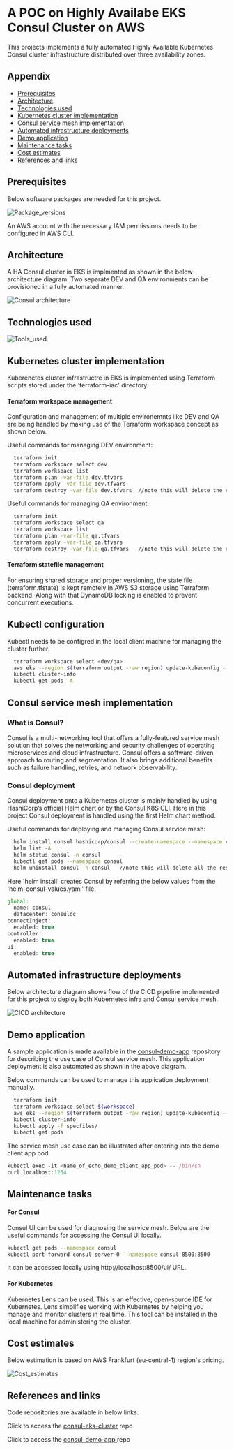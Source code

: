 # A POC on Highly Availabe EKS Consul Cluster on AWS

This projects implements a fully automated Highly Available Kubernetes Consul cluster infrastructure distributed over three availability zones.




## Appendix

- [Prerequisites](#prerequisites)
- [Architecture](#architecture)
- [Technologies used](#technologies-used)
- [Kubernetes cluster implementation](#kubernetes-cluster-implementation)
- [Consul service mesh implementation](#consul-service-mesh-implementation)
- [Automated infrastructure deployments](#automated-infrastructure-deployments)
- [Demo application](#demo-application)
- [Maintenance tasks](#maintenance-tasks)
- [Cost estimates](#cost-estimates)
- [References and links](#references-and-links)


## Prerequisites

Below software packages are needed for this project.

![Package_versions](diagrams/package_versions.jpg)



An AWS account with the necessary IAM permissions needs to be configured in AWS CLI.


## Architecture

A HA Consul cluster in EKS is implmented as shown in the below architecture diagram. Two separate DEV and QA environments can be provisioned in a fully automated manner. 

![Consul architecture](diagrams/consul-architecture.jpg)

## Technologies used

![Tools_used.](diagrams/tools_used.jpg)


## Kubernetes cluster implementation

Kuberenetes cluster infrastructre in EKS is implemented using Terraform scripts stored under the 'terraform-iac' directory. 


#### Terraform workspace management
Configuration and management of multiple environemnts like DEV and QA are being handled by making use of the Terraform workspace concept as shown below.

Useful commands for managing DEV environment:

```bash
  terraform init
  terraform workspace select dev
  terraform workspace list
  terraform plan -var-file dev.tfvars
  terraform apply -var-file dev.tfvars
  terraform destroy -var-file dev.tfvars  //note this will delete the entire resources created via the apply command
```

Useful commands for managing QA environment:

```bash
  terraform init
  terraform workspace select qa
  terraform workspace list
  terraform plan -var-file qa.tfvars
  terraform apply -var-file qa.tfvars
  terraform destroy -var-file qa.tfvars   //note this will delete the entire resources created via the apply command
```

#### Terraform statefile management
For ensuring shared storage and proper versioning, the state file (terraform.tfstate) is kept remotely in AWS S3 storage using Terraform backend. Along with that DynamoDB locking is enabled to prevent concurrent executions.

## Kubectl configuration

Kubectl needs to be configred in the local client machine for managing the cluster further.

```bash
  terraform workspace select <dev/qa>
  aws eks --region $(terraform output -raw region) update-kubeconfig --name $(terraform output -raw cluster_name) --profile <iam_profile_name>
  kubectl cluster-info
  kubectl get pods -A
```

## Consul service mesh implementation

### What is Consul?
Consul is a multi-networking tool that offers a fully-featured service mesh solution that solves the networking and security challenges of operating microservices and cloud infrastructure. Consul offers a software-driven approach to routing and segmentation. It also brings additional benefits such as failure handling, retries, and network observability.

### Consul deployment
Consul deployment onto a Kubernetes cluster is mainly handled by using HashiCorp’s official Helm chart or by the Consul K8S CLI. Here in this project Consul deployment is handled using the first Helm chart method.

Useful commands for deploying and managing Consul service mesh:

```bash
  helm install consul hashicorp/consul --create-namespace --namespace consul --values helm-consul-values.yaml --version "0.43.0"
  helm list -A
  helm status consul -n consul
  kubectl get pods --namespace consul
  helm uninstall consul -n consul   //note this will delete all the resources created by the above install command
```
Here 'helm install' creates Consul by referring the below values from the 'helm-consul-values.yaml' file.
```javascript
global:
  name: consul
  datacenter: consuldc
connectInject:
  enabled: true
controller:
  enabled: true
ui:
  enabled: true
```


## Automated infrastructure deployments

Below architecture diagram shows flow of the CICD pipeline implemented for this project to deploy both Kubernetes infra and Consul service mesh.

![CICD architecture](diagrams/cicd-architecture.jpg)


## Demo application

A sample application is made available in the [consul-demo-app](https://git-codecommit.eu-central-1.amazonaws.com/v1/repos/consul-demo-app) repository for describing the use case of Consul service mesh. 
This application deployment is also automated as shown in the above diagram.

Below commands can be used to manage this application deployment manually.
```bash
  terraform init
  terraform workspace select ${workspace}
  aws eks --region $(terraform output -raw region) update-kubeconfig --name $(terraform output -raw cluster_name)
  kubectl cluster-info
  kubectl apply -f specfiles/
  kubectl get pods
```

The service mesh use case can be illustrated after entering into the demo client app pod.
```javascript
kubectl exec -it <name_of_echo_demo_client_app_pod> -- /bin/sh
curl localhost:1234
```

## Maintenance tasks

#### For Consul

Consul UI can be used for diagnosing the service mesh.
Below are the useful commands for accessing the Consul UI locally.

```bash
kubectl get pods --namespace consul
kubectl port-forward consul-server-0 --namespace consul 8500:8500
```
It can be accessed locally using http://localhost:8500/ui/ URL.

#### For Kubernetes
Kubernetes Lens can be used. This is an effective, open-source IDE for Kubernetes. Lens simplifies working with Kubernetes by helping you manage and monitor clusters in real time.
This tool can be installed in the local machine for administering the cluster.

## Cost estimates

Below estimation is based on AWS Frankfurt (eu-central-1) region's pricing.

![Cost_estimates](diagrams/cost_estimates.jpg)


## References and links

Code repositories are available in below links.




Click to access the [consul-eks-cluster](https://git-codecommit.eu-central-1.amazonaws.com/v1/repos/consul-eks-cluster) repo




Click to access the [consul-demo-app ](https://git-codecommit.eu-central-1.amazonaws.com/v1/repos/consul-demo-app) repo
